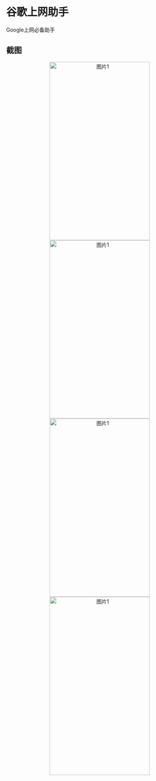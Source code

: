 # 谷歌上网助手
Google上网必备助手

## 截图

<div  align="center">
  <img src="https://ghproxy.com/https://github.com/Pawdroid/ghelper/raw/main/3381675970827_.pic.jpg" width = "270" height = "480" alt="图片1" align=center />
  <img src="https://ghproxy.com/https://github.com/Pawdroid/ghelper/raw/main/3371675970826_.pic.jpg" width = "270" height = "480" alt="图片1" align=center />
   <img src="https://ghproxy.com/https://github.com/Pawdroid/ghelper/raw/main/3361675970825_.pic.jpg" width = "270" height = "480" alt="图片1" align=center />
  <img src="https://ghproxy.com/https://github.com/Pawdroid/ghelper/raw/main/3341675970825_.pic.jpg" width = "270" height = "480" alt="图片1" align=center />
</div>
